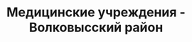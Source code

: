 ---
district_id: 4-04-0
district_name: Волковысский район
title: Медицинские учреждения - Волковысский район
---